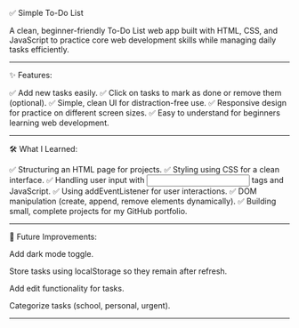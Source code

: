 ✅ Simple To-Do List

A clean, beginner-friendly To-Do List web app built with HTML, CSS, and JavaScript to practice core web development skills while managing daily tasks efficiently.


---

✨ Features:

✅ Add new tasks easily.
✅ Click on tasks to mark as done or remove them (optional).
✅ Simple, clean UI for distraction-free use.
✅ Responsive design for practice on different screen sizes.
✅ Easy to understand for beginners learning web development.


---

🛠️ What I Learned:

✅ Structuring an HTML page for projects.
✅ Styling using CSS for a clean interface.
✅ Handling user input with <input> tags and JavaScript.
✅ Using addEventListener for user interactions.
✅ DOM manipulation (create, append, remove elements dynamically).
✅ Building small, complete projects for my GitHub portfolio.


---

🚀 Future Improvements:

Add dark mode toggle.

Store tasks using localStorage so they remain after refresh.

Add edit functionality for tasks.

Categorize tasks (school, personal, urgent).



---
